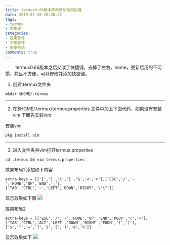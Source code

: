 ```yaml
---
title: termux0.66版本修改添加常用按键
date: 2019-02-26 20:26:22
tags: 
- termux 
- 常用键
categories: 
- 应用软件
- 手机软件
- 安卓系统
comments: true
---
```



&emsp;&emsp; termux0.66版本之后又改了快捷键，去掉了左右，home，更新后用的不习惯，并且不方便，可以修改并添加快捷键。
1. 创建.termux文件夹
```
mkdir $HOME/.termux
```
----
2. 在$HOME/.termux/termux.properties 文件中加上下面代码，如果没有安装vim 下面先安装vim

安装vim
```
pkg install vim
```
----
3. 进入文件夹并vim打开termux.properties
```
cd .termux && vim termux.properties
```
<escape><!-- more --></escape>

效果布局1
添加如下内容
```
extra-keys = [['[',']','{','}','&','<','>'],['ESC','/','-','HOME','UP','END',';'],['TAB','CTRL','~','LEFT','DOWN','RIGHT','\"\"']]
```
显示效果如下图
![](https://i.bmp.ovh/imgs/2019/02/147b0f6e881fd8f4.jpg)

效果布局2
```
extra-keys = [['ESC','/','-','HOME','UP','END','PGUP','<','>'],['TAB','CTRL','ALT','LEFT','DOWN','RIGHT','PGDN','[',']'],['$','"','=','{','}','(',')','&','%']]
```
显示效果如下
<img src = 'https://i.bmp.ovh/imgs/2019/04/1ad624dfdd20d41d.jpg' />